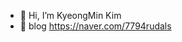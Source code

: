 - 👋 Hi, I’m KyeongMin Kim
- 👀 blog https://naver.com/7794rudals

<!---
RuDaz7/RuDaz7 is a ✨ special ✨ repository because its `README.md` (this file) appears on your GitHub profile.
You can click the Preview link to take a look at your changes.
--->
